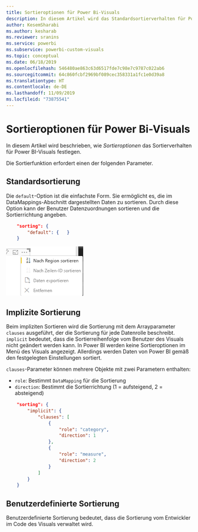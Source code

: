 ```yaml
---
title: Sortieroptionen für Power Bi-Visuals
description: In diesem Artikel wird das Standardsortierverhalten für Power BI-Visuals erläutert.
author: KesemSharabi
ms.author: kesharab
ms.reviewer: sranins
ms.service: powerbi
ms.subservice: powerbi-custom-visuals
ms.topic: conceptual
ms.date: 06/18/2019
ms.openlocfilehash: 546480ae863c63d6517fde7c98e7c9787c022ab6
ms.sourcegitcommit: 64c860fcbf2969bf089cec358331a1fc1e0d39a8
ms.translationtype: HT
ms.contentlocale: de-DE
ms.lasthandoff: 11/09/2019
ms.locfileid: "73875541"
---
```

# <a name="sorting-options-for-power-bi-visuals"></a>Sortieroptionen für Power Bi-Visuals

In diesem Artikel wird beschrieben, wie *Sortieroptionen* das Sortierverhalten für Power BI-Visuals festlegen. 

Die Sortierfunktion erfordert einen der folgenden Parameter.

## <a name="default-sorting"></a>Standardsortierung

Die `default`-Option ist die einfachste Form. Sie ermöglicht es, die im DataMappings-Abschnitt dargestellten Daten zu sortieren. Durch diese Option kann der Benutzer Datenzuordnungen sortieren und die Sortierrichtung angeben.

```json
    "sorting": {
        "default": {   }
    }
```

![Sortieroptionen im Kontextmenü](./media/sorting.png)

## <a name="implicit-sorting"></a>Implizite Sortierung

Beim impliziten Sortieren wird die Sortierung mit dem Arrayparameter `clauses` ausgeführt, der die Sortierung für jede Datenrolle beschreibt. `implicit` bedeutet, dass die Sortierreihenfolge vom Benutzer des Visuals nicht geändert werden kann. In Power BI werden keine Sortieroptionen im Menü des Visuals angezeigt. Allerdings werden Daten von Power BI gemäß den festgelegten Einstellungen sortiert.

`clauses`-Parameter können mehrere Objekte mit zwei Parametern enthalten:

- `role`: Bestimmt `DataMapping` für die Sortierung
- `direction`: Bestimmt die Sortierrichtung (1 = aufsteigend, 2 = absteigend)

```json
    "sorting": {
        "implicit": {
            "clauses": [
                {
                    "role": "category",
                    "direction": 1
                },
                {
                    "role": "measure",
                    "direction": 2
                }
            ]
        }
    }
```

## <a name="custom-sorting"></a>Benutzerdefinierte Sortierung

Benutzerdefinierte Sortierung bedeutet, dass die Sortierung vom Entwickler im Code des Visuals verwaltet wird.
